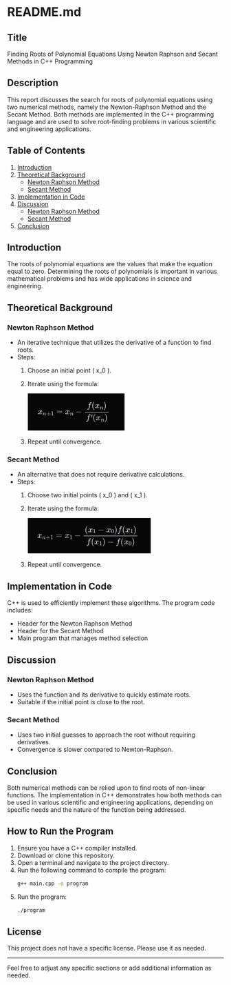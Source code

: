# README.md

## Title
Finding Roots of Polynomial Equations Using Newton Raphson and Secant Methods in C++ Programming

## Description
This report discusses the search for roots of polynomial equations using two numerical methods, namely the Newton-Raphson Method and the Secant Method. Both methods are implemented in the C++ programming language and are used to solve root-finding problems in various scientific and engineering applications.

## Table of Contents
1. [Introduction](#introduction)
2. [Theoretical Background](#theoretical-background)
   - [Newton Raphson Method](#newton-raphson-method)
   - [Secant Method](#secant-method)
3. [Implementation in Code](#implementation-in-code)
4. [Discussion](#discussion)
   - [Newton Raphson Method](#newton-raphson-method-1)
   - [Secant Method](#secant-method-1)
5. [Conclusion](#conclusion)

## Introduction
The roots of polynomial equations are the values that make the equation equal to zero. Determining the roots of polynomials is important in various mathematical problems and has wide applications in science and engineering.

## Theoretical Background

### Newton Raphson Method
- An iterative technique that utilizes the derivative of a function to find roots.
- Steps:
  1. Choose an initial point \( x_0 \).
  2. Iterate using the formula:
 
     
     ![Newton Raphson Formula](images/newton-raphson-formula.png)
  4. Repeat until convergence.

### Secant Method
- An alternative that does not require derivative calculations.
- Steps:
  1. Choose two initial points \( x_0 \) and \( x_1 \).
  2. Iterate using the formula:
 
     
     ![Secant Formula](images/secant-formula.png)
  4. Repeat until convergence.

## Implementation in Code
C++ is used to efficiently implement these algorithms. The program code includes:
- Header for the Newton Raphson Method
- Header for the Secant Method
- Main program that manages method selection

## Discussion

### Newton Raphson Method
- Uses the function and its derivative to quickly estimate roots.
- Suitable if the initial point is close to the root.

### Secant Method
- Uses two initial guesses to approach the root without requiring derivatives.
- Convergence is slower compared to Newton-Raphson.

## Conclusion
Both numerical methods can be relied upon to find roots of non-linear functions. The implementation in C++ demonstrates how both methods can be used in various scientific and engineering applications, depending on specific needs and the nature of the function being addressed.

## How to Run the Program
1. Ensure you have a C++ compiler installed.
2. Download or clone this repository.
3. Open a terminal and navigate to the project directory.
4. Run the following command to compile the program:
   ```bash
   g++ main.cpp -o program
   ```
5. Run the program:
   ```bash
   ./program
   ```

## License
This project does not have a specific license. Please use it as needed.

---

Feel free to adjust any specific sections or add additional information as needed.
